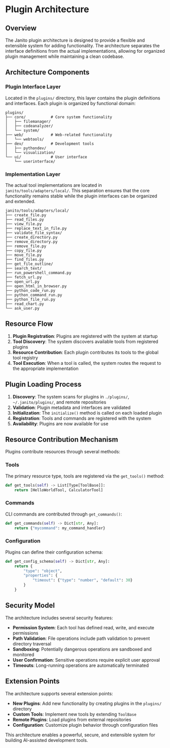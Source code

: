 # Plugin Architecture

## Overview

The Janito plugin architecture is designed to provide a flexible and extensible system for adding functionality. The architecture separates the interface definitions from the actual implementations, allowing for organized plugin management while maintaining a clean codebase.

## Architecture Components

### Plugin Interface Layer

Located in the `plugins/` directory, this layer contains the plugin definitions and interfaces. Each plugin is organized by functional domain:

```
plugins/
├── core/           # Core system functionality
│   ├── filemanager/
│   ├── codeanalyzer/
│   └── system/
├── web/            # Web-related functionality
│   └── webtools/
├── dev/            # Development tools
│   ├── pythondev/
│   └── visualization/
└── ui/             # User interface
    └── userinterface/
```

### Implementation Layer

The actual tool implementations are located in `janito/tools/adapters/local/`. This separation ensures that the core functionality remains stable while the plugin interfaces can be organized and extended.

```
janito/tools/adapters/local/
├── create_file.py
├── read_files.py
├── view_file.py
├── replace_text_in_file.py
├── validate_file_syntax/
├── create_directory.py
├── remove_directory.py
├── remove_file.py
├── copy_file.py
├── move_file.py
├── find_files.py
├── get_file_outline/
├── search_text/
├── run_powershell_command.py
├── fetch_url.py
├── open_url.py
├── open_html_in_browser.py
├── python_code_run.py
├── python_command_run.py
├── python_file_run.py
├── read_chart.py
└── ask_user.py
```

## Resource Flow

1. **Plugin Registration**: Plugins are registered with the system at startup
2. **Tool Discovery**: The system discovers available tools from registered plugins
3. **Resource Contribution**: Each plugin contributes its tools to the global tool registry
4. **Tool Execution**: When a tool is called, the system routes the request to the appropriate implementation

## Plugin Loading Process

1. **Discovery**: The system scans for plugins in `./plugins/`, `~/.janito/plugins/`, and remote repositories
2. **Validation**: Plugin metadata and interfaces are validated
3. **Initialization**: The `initialize()` method is called on each loaded plugin
4. **Registration**: Tools and commands are registered with the system
5. **Availability**: Plugins are now available for use

## Resource Contribution Mechanism

Plugins contribute resources through several methods:

### Tools

The primary resource type, tools are registered via the `get_tools()` method:

```python
def get_tools(self) -> List[Type[ToolBase]]:
    return [HelloWorldTool, CalculatorTool]
```

### Commands

CLI commands are contributed through `get_commands()`:

```python
def get_commands(self) -> Dict[str, Any]:
    return {"mycommand": my_command_handler}
```

### Configuration

Plugins can define their configuration schema:

```python
def get_config_schema(self) -> Dict[str, Any]:
    return {
        "type": "object",
        "properties": {
            "timeout": {"type": "number", "default": 30}
        }
    }
```

## Security Model

The architecture includes several security features:

- **Permission System**: Each tool has defined read, write, and execute permissions
- **Path Validation**: File operations include path validation to prevent directory traversal
- **Sandboxing**: Potentially dangerous operations are sandboxed and monitored
- **User Confirmation**: Sensitive operations require explicit user approval
- **Timeouts**: Long-running operations are automatically terminated

## Extension Points

The architecture supports several extension points:

- **New Plugins**: Add new functionality by creating plugins in the `plugins/` directory
- **Custom Tools**: Implement new tools by extending `ToolBase`
- **Remote Plugins**: Load plugins from external repositories
- **Configuration**: Customize plugin behavior through configuration files

This architecture enables a powerful, secure, and extensible system for building AI-assisted development tools.